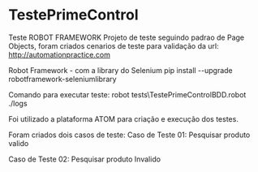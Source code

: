 # TestePrimeControl
Teste ROBOT FRAMEWORK
Projeto de teste seguindo padrao de Page Objects, foram criados cenarios de teste para validação da url: http://automationpractice.com


Robot Framework - com a library do Selenium
pip install --upgrade robotframework-seleniumlibrary

Comando para executar teste:
robot tests\TestePrimeControlBDD.robot ./logs

Foi utilizado a plataforma ATOM para criação e execução dos testes.

Foram criados dois casos de teste:
Caso de Teste 01: Pesquisar produto valido

Caso de Teste 02: Pesquisar produto Invalido
